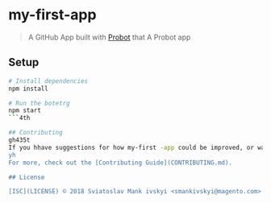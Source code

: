 # my-first-app

> A GitHub App built with [Probot](https://probot.github.io) that A Probot app

## Setup

```sh
# Install dependencies
npm install

# Run the botetrg
npm start
```4th

## Contributing
gh435t
If you hhave suggestions for how my-first -app could be improved, or want to report a bug, open an issue! We'd love all and any contributions .g
yh
For more, check out the [Contributing Guide](CONTRIBUTING.md).

## License

[ISC](LICENSE) © 2018 Sviatoslav Mank ivskyi <smankivskyi@magento.com>
